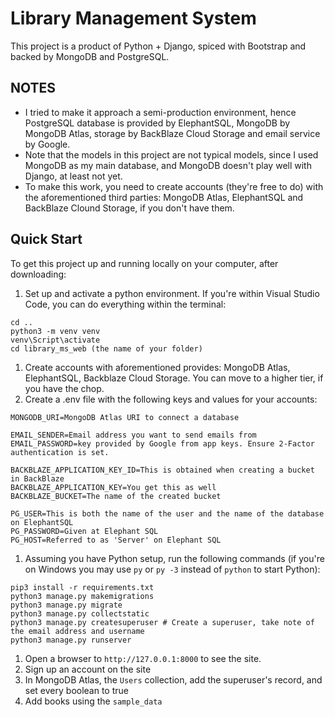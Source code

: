 # Library Management System

This project is a product of Python + Django, spiced with Bootstrap and backed by MongoDB and PostgreSQL.

## NOTES

* I tried to make it approach a semi-production environment, hence PostgreSQL database is provided by ElephantSQL, MongoDB by MongoDB Atlas, storage by BackBlaze Cloud Storage and email service by Google.
* Note that the models in this project are not typical models, since I used MongoDB as my main database, and MongoDB doesn't play well with Django, at least not yet.
* To make this work, you need to create accounts (they're free to do) with the aforementioned third parties: MongoDB Atlas, ElephantSQL and BackBlaze Clound Storage, if you don't have them.

## Quick Start
To get this project up and running locally on your computer, after downloading:
1. Set up and activate a python environment. If you're within Visual Studio Code, you can do everything within the terminal:
```
cd ..
python3 -m venv venv
venv\Script\activate
cd library_ms_web (the name of your folder) 
```
1. Create accounts with aforementioned provides: MongoDB Atlas, ElephantSQL, Backblaze Cloud Storage. You can move to a higher tier, if you have the chop.
1. Create a .env file with the following keys and values for your accounts:
```
MONGODB_URI=MongoDB Atlas URI to connect a database

EMAIL_SENDER=Email address you want to send emails from
EMAIL_PASSWORD=key provided by Google from app keys. Ensure 2-Factor authentication is set.

BACKBLAZE_APPLICATION_KEY_ID=This is obtained when creating a bucket in BackBlaze
BACKBLAZE_APPLICATION_KEY=You get this as well
BACKBLAZE_BUCKET=The name of the created bucket

PG_USER=This is both the name of the user and the name of the database on ElephantSQL
PG_PASSWORD=Given at Elephant SQL
PG_HOST=Referred to as 'Server' on Elephant SQL
```
1. Assuming you have Python setup, run the following commands (if you're on Windows you may use `py` or `py -3` instead of `python` to start Python):
```
pip3 install -r requirements.txt
python3 manage.py makemigrations
python3 manage.py migrate
python3 manage.py collectstatic
python3 manage.py createsuperuser # Create a superuser, take note of the email address and username
python3 manage.py runserver
```
1. Open a browser to `http://127.0.0.1:8000` to see the site.
1. Sign up an account on the site
1. In MongoDB Atlas, the `Users` collection, add the superuser's record, and set every boolean to true
1. Add books using the `sample_data`
